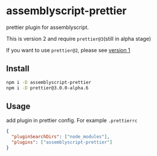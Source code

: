 # assemblyscript-prettier

prettier plugin for assemblyscript.

This is version 2 and require `prettier@3`(still in alpha stage)

If you want to use `prettier@2`, please see [version 1](https://www.npmjs.com/package/assemblyscript-prettier/v/1.0.7)

## Install

```bash
npm i -D assemblyscript-prettier
npm i -D prettier@3.0.0-alpha.6
```

## Usage

add plugin in prettier config. For example `.prettierrc`

```json
{
  "pluginSearchDirs": ["node_modules"],
  "plugins": ["assemblyscript-prettier"]
}
```
